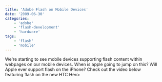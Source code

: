 ```yaml
---
title: 'Adobe Flash on Mobile Devices'
date: '2009-06-30'
categories:
    - 'adobe'
    - 'flash-development'
    - 'hardware'
tags:
    - 'flash'
    - 'mobile'
---
```


We're starting to see mobile devices supporting flash content within webpages on our mobile devices. When is apple going to jump on this? Will Apple ever support flash on the iPhone? Check out the video below featuring flash on the new HTC Hero:
